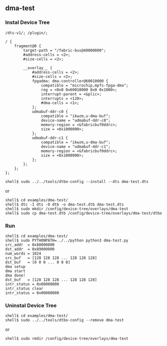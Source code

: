 dma-test
------------------------------------------------------------------------------------

### Instal Device Tree

```dts:dma-test.dts
/dts-v1/; /plugin/;

/ {
	fragment@0 {
		target-path = "/fabric-bus@40000000";
		#address-cells = <2>;
		#size-cells = <2>;

		__overlay__ {
			#address-cells = <2>;
			#size-cells = <2>;
			fpgadma: dma-controller@60010000 {
				compatible = "microchip,mpfs-fpga-dma";
				reg = <0x0 0x60010000 0x0 0x1000>;
				interrupt-parent = <&plic>;
				interrupts = <120>;
				#dma-cells = <1>;
			};
			udmabuf-ddr-c0 {
				compatible = "ikwzm,u-dma-buf";
				device-name = "udmabuf-ddr-c0";
				memory-region = <&fabricbuf0ddrc>;
				size = <0x1000000>;
			};
			udmabuf-ddr-c1 {
				compatible = "ikwzm,u-dma-buf";
				device-name = "udmabuf-ddr-c1";
				memory-region = <&fabricbuf0ddrc>;
				size = <0x1000000>;
			};
		};
	};
};
```

```console
shell$ sudo ../../tools/dtbo-config --install --dts dma-test.dts
```

or

```console
shell$ cd examples/dma-test/
shell$ dtc -I dts -O dtb -o dma-test.dtb dma-test.dts
shell$ sudo mkdir /config/device-tree/overlays/dma-test
shell$ sudo cp dma-test.dtb /config/device-tree/overlays/dma-test/dtbo
```

### Run

```console
shell$ cd examples/dma-test/
shell$ sudo PYTHONPATH=../../python python3 dma-test.py
src_addr  = 0x88000000
dst_addr  = 0x89000000
num_words = 1024
src_buf   = [128 128 128 ... 128 128 128]
dst_buf   = [0 0 0 ... 0 0 0]
dma setup
dma start
dma done!
dst_buf   = [128 128 128 ... 128 128 128]
intr_status = 0x00000000
intr_status clear
intr_status = 0x00000000
```

### Uninstal Device Tree 

```console
shell$ cd examples/dma-test/
shell$ sudo ../../tools/dtbo-config --remove dma-test
```

or

```console
shell$ sudo rmdir /config/device-tree/overlays/dma-test
```


